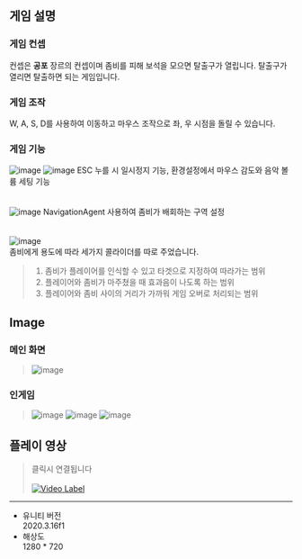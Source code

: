 ## 게임 설명 ##
### 게임 컨셉 ###   
컨셉은 **공포** 장르의 컨셉이며 좀비를 피해 보석을 모으면 탈출구가 열립니다.  탈출구가 열리면 탈출하면 되는 게임입니다.

### 게임 조작 ###
W, A, S, D를 사용하여 이동하고 마우스 조작으로 좌, 우 시점을 돌릴 수 있습니다.

### 게임 기능 ###
![image](https://user-images.githubusercontent.com/97511714/186194666-17f5d02f-8c7d-47fb-8c42-b580017de8b7.png)
![image](https://user-images.githubusercontent.com/97511714/186193971-6591aec7-d8a3-466c-afb0-fb78f0a815f3.png)
ESC 누를 시 일시정지 기능, 환경설정에서 마우스 감도와 음악 볼륨 세팅 기능  <br/><br/><br/>
![image](https://user-images.githubusercontent.com/97511714/187598407-7fe6ff8b-b544-4dff-b671-510807eb5fc6.png)
NavigationAgent 사용하여 좀비가 배회하는 구역 설정<br/><br/><br/>
![image](https://user-images.githubusercontent.com/97511714/187600033-48a912d0-9cad-47ab-aea6-c251cbaf4d88.png) <br/>
좀비에게 용도에 따라 세가지 콜라이더를 따로 주었습니다.
> 1. 좀비가 플레이어를 인식할 수 있고 타겟으로 지정하여 따라가는 범위
> 2. 플레이어와 좀비가 마주쳤을 때 효과음이 나도록 하는 범위
> 3. 플레이어와 좀비 사이의 거리가 가까워 게임 오버로 처리되는 범위


## Image  ##
### 메인 화면 ###
> ![image](https://user-images.githubusercontent.com/97511714/186193126-4a26cedb-6be7-44d0-b9d7-436bc6cf57b1.png)
  
### 인게임 ###
> ![image](https://user-images.githubusercontent.com/97511714/186193415-c773b535-df8c-4b3e-875a-542f51730dd4.png)
> ![image](https://user-images.githubusercontent.com/97511714/186194833-ca5daded-c187-448d-9ac7-b0c7cf4c2a1d.png)
> ![image](https://user-images.githubusercontent.com/97511714/186194958-d1a53615-cb71-484a-ad07-bbe20e800ad4.png)

## 플레이 영상 ##
> 클릭시 연결됩니다  <br/><br/>
> [![Video Label](http://img.youtube.com/vi/XMdAZtNkj_I/0.jpg)](https://youtu.be/XMdAZtNkj_I)  

------
- 유니티 버전  
2020.3.16f1
- 해상도  
1280 * 720
